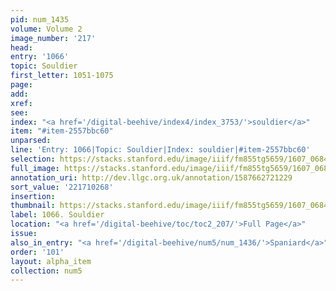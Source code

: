 ```yaml
---
pid: num_1435
volume: Volume 2
image_number: '217'
head:
entry: '1066'
topic: Souldier
first_letter: 1051-1075
page:
add:
xref:
see:
index: "<a href='/digital-beehive/index4/index_3753/'>souldier</a>"
item: "#item-2557bbc60"
unparsed:
line: 'Entry: 1066|Topic: Souldier|Index: souldier|#item-2557bbc60'
selection: https://stacks.stanford.edu/image/iiif/fm855tg5659/1607_0684/408,268,2888,482/full/0/default.jpg
full_image: https://stacks.stanford.edu/image/iiif/fm855tg5659/1607_0684/full/full/0/default.jpg
annotation_uri: http://dev.llgc.org.uk/annotation/1587662721229
sort_value: '221710268'
insertion:
thumbnail: https://stacks.stanford.edu/image/iiif/fm855tg5659/1607_0684/408,268,600,180/250,/0/default.jpg
label: 1066. Souldier
location: "<a href='/digital-beehive/toc/toc2_207/'>Full Page</a>"
issue:
also_in_entry: "<a href='/digital-beehive/num5/num_1436/'>Spaniard</a>"
order: '101'
layout: alpha_item
collection: num5
---
```

